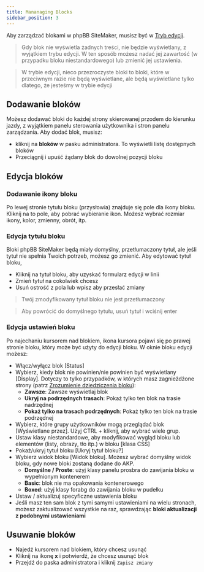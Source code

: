```yaml
---
title: Mananaging Blocks
sidebar_position: 3
---
```


Aby zarządzać blokami w phpBB SiteMaker, musisz być w [Tryb edycji](./overview#edit-mode).

> Gdy blok nie wyświetla żadnych treści, nie będzie wyświetlany, z wyjątkiem trybu edycji. W ten sposób możesz nadać jej zawartość (w przypadku bloku niestandardowego) lub zmienić jej ustawienia.

> W trybie edycji, nieco przezroczyste bloki to bloki, które w przeciwnym razie nie będą wyświetlane, ale będą wyświetlane tylko dlatego, że jesteśmy w trybie edycji

## Dodawanie bloków
Możesz dodawać bloki do każdej strony skierowanej przodem do kierunku jazdy, z wyjątkiem panelu sterowania użytkownika i stron panelu zarządzania. Aby dodać blok, musisz:
* kliknij na **bloków** w pasku administratora. To wyświetli listę dostępnych bloków
* Przeciągnij i upuść żądany blok do dowolnej pozycji bloku

## Edycja bloków
### Dodawanie ikony bloku
Po lewej stronie tytułu bloku (przysłowia) znajduje się pole dla ikony bloku. Kliknij na to pole, aby pobrać wybieranie ikon. Możesz wybrać rozmiar ikony, kolor, zmienny, obrót, itp.

### Edycja tytułu bloku
Bloki phpBB SiteMaker będą miały domyślny, przetłumaczony tytuł, ale jeśli tytuł nie spełnia Twoich potrzeb, możesz go zmienić. Aby edytować tytuł bloku,
* Kliknij na tytuł bloku, aby uzyskać formularz edycji w linii
* Zmień tytuł na cokolwiek chcesz
* Usuń ostrość z pola lub wpisz aby przesłać zmiany

> Twój zmodyfikowany tytuł bloku nie jest przetłumaczony

> Aby powrócić do domyślnego tytułu, usuń tytuł i wciśnij enter

### Edycja ustawień bloku
Po najechaniu kursorem nad blokiem, ikona kursora pojawi się po prawej stronie bloku, który może być użyty do edycji bloku. W oknie bloku edycji możesz:
- Włącz/wyłącz blok [Status]
- Wybierz, kiedy blok nie powinien/nie powinien być wyświetlany [Display]. Dotyczy to tylko przypadków, w których masz zagnieżdżone strony (patrz [Zrozumienie dziedziczenia bloku](/docs/user/site/block-inheritance)):
    - **Zawsze**: Zawsze wyświetlaj blok
    - **Ukryj na podrzędnych trasach**: Pokaż tylko ten blok na trasie nadrzędnej
    - **Pokaż tylko na trasach podrzędnych**: Pokaż tylko ten blok na trasie podrzędnej
- Wybierz, które grupy użytkowników mogą przeglądać blok [Wyświetlane przez]. Użyj CTRL + kliknij, aby wybrać wiele grup.
- Ustaw klasy niestandardowe, aby modyfikować wygląd bloku lub elementów (listy, obrazy, tło itp.) w bloku [klasa CSS]
- Pokaż/ukryj tytuł bloku [Ukryj tytuł bloku?]
- Wybierz widok bloku [Widok bloku]. Możesz wybrać domyślny widok bloku, gdy nowe bloki zostaną dodane do AKP.
    - **Domyślne / Proste**: użyj klasy panelu prosbra do zawijania bloku w wypełnionym kontenerem
    - **Basic**: blok nie ma opakowania kontenerowego
    - **Boxed**: użyj klasy forabg do zawijania bloku w pudełku
- Ustaw / aktualizuj specyficzne ustawienia bloku
- Jeśli masz ten sam blok z tymi samymi ustawieniami na wielu stronach, możesz zaktualizować wszystkie na raz, sprawdzając **bloki aktualizacji z podobnymi ustawieniami**

## Usuwanie bloków
- Najedź kursorem nad blokiem, który chcesz usunąć
- Kliknij na ikonę **x** i potwierdź, że chcesz usunąć blok
- Przejdź do paska administratora i kliknij `Zapisz zmiany`
